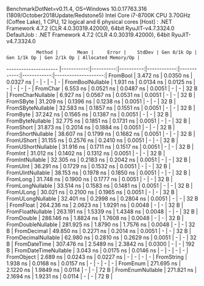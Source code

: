 
BenchmarkDotNet=v0.11.4, OS=Windows 10.0.17763.316 (1809/October2018Update/Redstone5)
Intel Core i7-8700K CPU 3.70GHz (Coffee Lake), 1 CPU, 12 logical and 6 physical cores
  [Host]     : .NET Framework 4.7.2 (CLR 4.0.30319.42000), 64bit RyuJIT-v4.7.3324.0
  DefaultJob : .NET Framework 4.7.2 (CLR 4.0.30319.42000), 64bit RyuJIT-v4.7.3324.0


               Method |       Mean |     Error |    StdDev | Gen 0/1k Op | Gen 1/1k Op | Gen 2/1k Op | Allocated Memory/Op |
--------------------- |-----------:|----------:|----------:|------------:|------------:|------------:|--------------------:|
             FromBool |   3.472 ns | 0.0350 ns | 0.0327 ns |           - |           - |           - |                   - |
     FromBoolNullable |   1.931 ns | 0.0134 ns | 0.0125 ns |           - |           - |           - |                   - |
             FromChar |   6.553 ns | 0.0521 ns | 0.0487 ns |      0.0051 |           - |           - |                32 B |
     FromCharNullable |   6.927 ns | 0.0567 ns | 0.0531 ns |      0.0051 |           - |           - |                32 B |
            FromSByte |  31.209 ns | 0.1396 ns | 0.1238 ns |      0.0051 |           - |           - |                32 B |
    FromSByteNullable |  32.583 ns | 0.1857 ns | 0.1551 ns |      0.0051 |           - |           - |                32 B |
             FromByte |  37.242 ns | 0.1565 ns | 0.1387 ns |      0.0051 |           - |           - |                32 B |
     FromByteNullable |  32.775 ns | 0.1851 ns | 0.1731 ns |      0.0051 |           - |           - |                32 B |
            FromShort |  31.873 ns | 0.2014 ns | 0.1884 ns |      0.0051 |           - |           - |                32 B |
    FromShortNullable |  38.607 ns | 0.1799 ns | 0.1682 ns |      0.0051 |           - |           - |                32 B |
           FromUShort |  31.155 ns | 0.2576 ns | 0.2410 ns |      0.0051 |           - |           - |                32 B |
   FromUShortNullable |  31.916 ns | 0.1711 ns | 0.1517 ns |      0.0051 |           - |           - |                32 B |
              FromInt |  31.012 ns | 0.1402 ns | 0.1312 ns |      0.0051 |           - |           - |                32 B |
      FromIntNullable |  32.305 ns | 0.2183 ns | 0.2042 ns |      0.0051 |           - |           - |                32 B |
             FromUInt |  36.291 ns | 0.1729 ns | 0.1532 ns |      0.0051 |           - |           - |                32 B |
     FromUIntNullable |  38.153 ns | 0.1978 ns | 0.1850 ns |      0.0051 |           - |           - |                32 B |
             FromLong |  31.748 ns | 0.1900 ns | 0.1777 ns |      0.0051 |           - |           - |                32 B |
     FromLongNullable |  33.514 ns | 0.1583 ns | 0.1481 ns |      0.0051 |           - |           - |                32 B |
            FromULong |  30.021 ns | 0.2100 ns | 0.1965 ns |      0.0051 |           - |           - |                32 B |
    FromULongNullable |  32.401 ns | 0.2998 ns | 0.2804 ns |      0.0051 |           - |           - |                32 B |
            FromFloat | 264.236 ns | 2.0623 ns | 1.9291 ns |      0.0048 |           - |           - |                32 B |
    FromFloatNullable | 263.191 ns | 1.5339 ns | 1.4348 ns |      0.0048 |           - |           - |                32 B |
           FromDouble | 286.146 ns | 1.8824 ns | 1.7608 ns |      0.0048 |           - |           - |                32 B |
   FromDoubleNullable | 281.925 ns | 1.8790 ns | 1.7576 ns |      0.0048 |           - |           - |                32 B |
          FromDecimal |  49.850 ns | 0.2271 ns | 0.2014 ns |      0.0051 |           - |           - |                32 B |
  FromDecimalNullable |  62.980 ns | 0.2810 ns | 0.2629 ns |      0.0051 |           - |           - |                32 B |
         FromDateTime | 307.476 ns | 2.5489 ns | 2.3842 ns |      0.0300 |           - |           - |               192 B |
 FromDateTimeNullable |   3.043 ns | 0.0175 ns | 0.0146 ns |           - |           - |           - |                   - |
           FromObject |   2.689 ns | 0.0243 ns | 0.0227 ns |           - |           - |           - |                   - |
           FromString |   1.938 ns | 0.0168 ns | 0.0157 ns |           - |           - |           - |                   - |
             FromEnum | 271.695 ns | 2.1220 ns | 1.9849 ns |      0.0114 |           - |           - |                72 B |
     FromEnumNullable | 271.821 ns | 2.1694 ns | 1.9231 ns |      0.0114 |           - |           - |                72 B |
